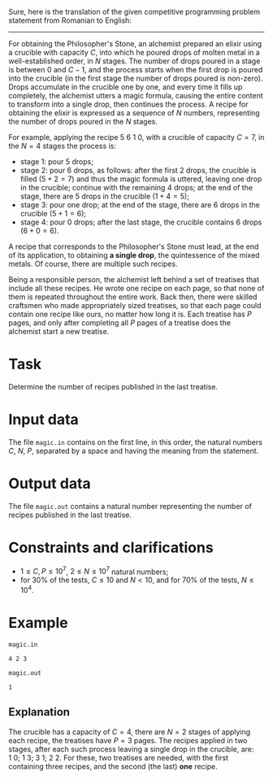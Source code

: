 Sure, here is the translation of the given competitive programming problem statement from Romanian to English:

---

For obtaining the Philosopher's Stone, an alchemist prepared an elixir using a crucible with capacity $C$, into which he poured drops of molten metal in a well-established order, in $N$ stages. The number of drops poured in a stage is between 0 and $C-1$, and the process starts when the first drop is poured into the crucible (in the first stage the number of drops poured is non-zero). Drops accumulate in the crucible one by one, and every time it fills up completely, the alchemist utters a magic formula, causing the entire content to transform into a single drop, then continues the process. A recipe for obtaining the elixir is expressed as a sequence of $N$ numbers, representing the number of drops poured in the $N$ stages.

For example, applying the recipe $5 \ 6 \ 1 \ 0$, with a crucible of capacity $C = 7$, in the $N = 4$ stages the process is:
- stage 1: pour $5$ drops;
- stage 2: pour $6$ drops, as follows: after the first $2$ drops, the crucible is filled ($5 + 2 = 7$) and thus the magic formula is uttered, leaving one drop in the crucible; continue with the remaining $4$ drops; at the end of the stage, there are $5$ drops in the crucible ($1 + 4 = 5$);
- stage 3: pour one drop; at the end of the stage, there are $6$ drops in the crucible ($5 + 1 = 6$);
- stage 4: pour $0$ drops; after the last stage, the crucible contains $6$ drops ($6 + 0 = 6$).

$$ $$

A recipe that corresponds to the Philosopher's Stone must lead, at the end of its application, to obtaining **a single drop**, the quintessence of the mixed metals. Of course, there are multiple such recipes.

Being a responsible person, the alchemist left behind a set of treatises that include all these recipes. He wrote one recipe on each page, so that none of them is repeated throughout the entire work. Back then, there were skilled craftsmen who made appropriately sized treatises, so that each page could contain one recipe like ours, no matter how long it is. Each treatise has $P$ pages, and only after completing all $P$ pages of a treatise does the alchemist start a new treatise.

# Task
Determine the number of recipes published in the last treatise.

# Input data
The file `magic.in` contains on the first line, in this order, the natural numbers $C$, $N$, $P$, separated by a space and having the meaning from the statement.

# Output data
The file `magic.out` contains a natural number representing the number of recipes published in the last treatise.

# Constraints and clarifications
- $1 \le C, P \le 10^7$, $2 \le N \le 10^7$ natural numbers;
- for $30\%$ of the tests, $C \le 10$ and $N < 10$, and for $70\%$ of the tests, $N \le 10^4$.

# Example
`magic.in`
```
4 2 3
```
`magic.out`
```
1
```

## Explanation
The crucible has a capacity of $C = 4$, there are $N = 2$ stages of applying each recipe, the treatises have $P = 3$ pages. The recipes applied in two stages, after each such process leaving a single drop in the crucible, are: $1 \ 0$; $1 \ 3$; $3 \ 1$; $2 \ 2$. For these, two treatises are needed, with the first containing three recipes, and the second (the last) **one** recipe.

